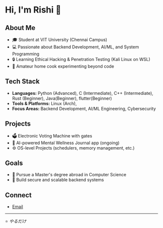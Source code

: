 # Hi, I'm Rishi 👋

## About Me
- 🎓 Student at VIT University (Chennai Campus)
- 💻 Passionate about Backend Development, AI/ML, and System Programming  
- 🔒 Learning Ethical Hacking & Penetration Testing (Kali Linux on WSL)  
- 🍳 Amateur home cook experimenting beyond code  

## Tech Stack
- **Languages:** Python (Advanced), C (Intermediate), C++ (Intermediate), Rust (Beginner), Java(Beginner), flutter(Beginner)
- **Tools & Platforms:** Linux (Arch), 
- **Focus Areas:** Backend Development, AI/ML Engineering, Cybersecurity  

## Projects
- 🗳️ Electronic Voting Machine with gates 
- 🧠 AI-powered Mental Wellness Journal app (ongoing) 
- ⚙️ OS-level Projects (schedulers, memory management, etc.)  

## Goals
- 🚀 Pursue a Master's degree abroad in Computer Science  
- 🔧 Build secure and scalable backend systems  

## Connect 
- [Email](#pattanayakrajarshi@gmail.com)  

---
⭐️ *やるだけ*
